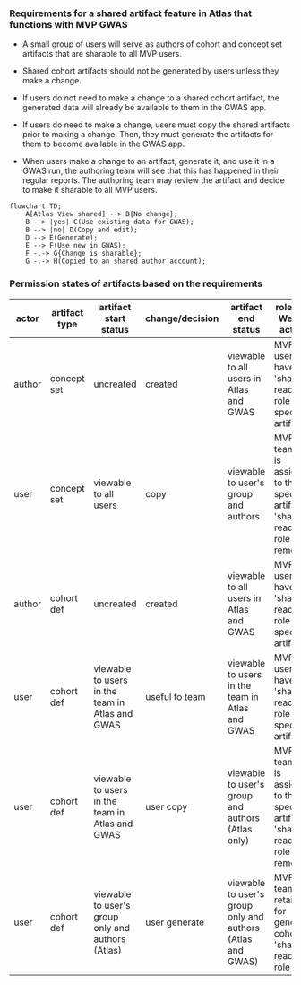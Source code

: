 ### Requirements for a shared artifact feature in Atlas that functions with MVP GWAS

- A small group of users will serve as authors of cohort and concept set artifacts that are sharable to all MVP users.

- Shared cohort artifacts should not be generated by users unless they make a change.

- If users do not need to make a change to a shared cohort artifact, the generated data will already be available to them in the GWAS app.

- If users do need to make a change, users must copy the shared artifacts prior to making a change. Then, they must generate the artifacts for them to become available in the GWAS app.

- When users make a change to an artifact, generate it, and use it in a GWAS run, the authoring team will see that this has happened in their regular reports. The authoring team may review the artifact and decide to make it sharable to all MVP users. 


```mermaid
flowchart TD;
    A[Atlas View shared] --> B{No change};
    B --> |yes| C(Use existing data for GWAS);
    B --> |no| D(Copy and edit);
    D --> E(Generate);
    E --> F(Use new in GWAS);
    F -.-> G{Change is sharable};
    G -.-> H(Copied to an shared author account);
```

### Permission states of artifacts based on the requirements

| actor  | artifact type | artifact start status | change/decision | artifact end status | roles and WebAPI actions | 
| ------------- | ------------- | ------------- | ------------- | ------------- | ------------- |
| author  | concept set  | uncreated | created | viewable to all users in Atlas and GWAS | MVP users have 'shared reader' role for specific artifact |
| user  | concept set   | viewable to all users | copy | viewable to user's group and authors| MVP team role is assigned to the specific artifact, 'shared reader' role removed |
| author  | cohort def   | uncreated | created | viewable to all users in Atlas and GWAS | MVP users have 'shared reader' role for specific artifact  |
| user  | cohort def   | viewable to users in the team in Atlas and GWAS | useful to team | viewable to users in the team in Atlas and GWAS | MVP users have 'shared reader' role for specific artifact  |
| user  | cohort def   | viewable to users in the team in Atlas and GWAS | user copy | viewable to user's group and authors  (Atlas only) | MVP team role is assigned to the specific artifact, 'shared reader' role removed  |
| user  | cohort def   | viewable to user's group only and authors (Atlas) | user generate | viewable to user's group only and authors (Atlas and GWAS) | MVP team role retained for generated cohort, no 'shared reader' role |

